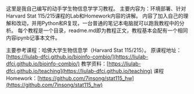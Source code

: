 这里是我自己编写的动手学生物信息学学习教程。
主要内容为：环境部署、针对Harvard Stat 115/215课程的Lab和Homework内容的讲解。
内容了加入自己的理解和改动，并用Python和R复现，一台普通的笔记本电脑就可以跑我教程中的分析。
每个教程是一个目录，readme.md即为教程正文，教程基本会配有一个相同内容ipynb记事本文件。

主要参考课程：哈佛大学生物信息学（Harvard Stat 115/215）。
原课程地址：[https://liulab-dfci.github.io/bioinfo-combio/](https://liulab-dfci.github.io/bioinfo-combio/)
教学资料：[https://liulab-dfci.github.io/teaching](https://liulab-dfci.github.io/teaching)
课程Homework：[https://github.com/7insong/stat115_hw](https://github.com/7insong/stat115_hw)
